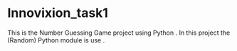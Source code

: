# Innovixion_task1
This is the Number Guessing Game project using Python .
In this project the (Random) Python module is use . 
